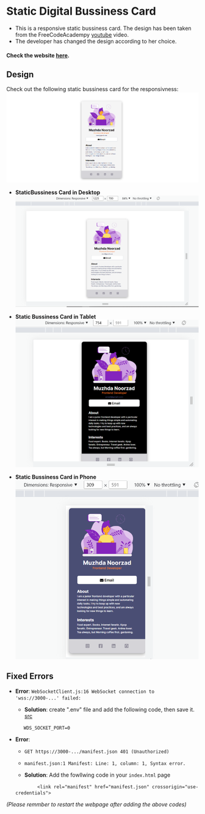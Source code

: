 #  **Static Digital Bussiness Card**


- This is a responsive static bussiness card. The design has been taken from the FreeCodeAcadempy [youtube](https://www.youtube.com/watch?v=bMknfKXIFA8) video. 
- The developer has changed the design according to her choice. 

#### Check the website [here](https://muzhdan.github.io/business-card/).  


## Design

Check out the following static bussiness card for the responsivness: 
![Bussiness Card in Desktop](./src/images/desktop1.PNG)

- **StaticBussiness Card in Desktop**
![Bussiness Card in Desktop](./src/images/desktop.PNG)

- **Static Bussiness Card in Tablet**
![Bussiness Card in Tablet](./src/images/tablet.PNG)

- **Static Bussiness Card in Phone**
![Bussiness Card in Phone](./src/images/phone.PNG)

## **Fixed Errors**

 - **Error**: ```WebSocketClient.js:16 WebSocket connection to 'wss://3000-...' failed:```
    - **Solution**: create ".env" file and add the following code, then save it. [src](https://github.com/facebook/create-react-app/issues/11897)
    ```
       WDS_SOCKET_PORT=0 
    ```

- **Error**:  
    - `GET https://3000-.../manifest.json 401 (Unauthorized)` 
    - `manifest.json:1 Manifest: Line: 1, column: 1, Syntax error.`

    - **Solution**: Add the fowllwing code in your `index.html` page
    ``` 
            <link rel="manifest" href="manifest.json" crossorigin="use-credentials"> 
    ```

*(Please remmber to restart the webpage after adding the above codes)*
   
